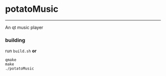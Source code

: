 # potatoMusic
-----
An qt music player

### building
run `build.sh`
**or**
```shell
qmake
make
./potatoMusic
```

